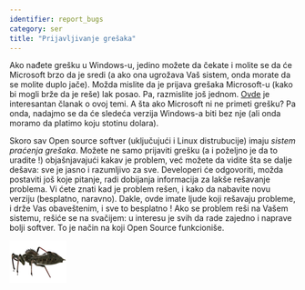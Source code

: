 ```yaml
---
identifier: report_bugs
category: ser
title: "Prijavljivanje grešaka"
---
```


Ako nađete grešku u Windows-u, jedino možete da čekate i molite se da će
Microsoft brzo da je sredi (a ako ona ugrožava Vaš sistem, onda morate
da se molite duplo jače). Možda mislite da je prijava grešaka
Microsoft-u (kako bi mogli brže da je reše) lak posao. Pa, razmislite
još jednom. <a 
href="http://www.oreillynet.com/mac/blog/2002/06/mission_impossible_submitting.html">Ovde</a> 
je interesantan članak o ovoj temi. A šta ako Microsoft ni ne primeti
grešku? Pa onda, nadajmo se da će sledeća verzija Windows-a biti bez
nje (ali onda moramo da platimo koju stotinu dolara).

Skoro sav Open source softver (uključujući i Linux distrubucije) imaju
<i>sistem praćenja grešaka</i>. Možete ne samo prijaviti grešku (a i poželjno 
je da to uradite !) objašnjavajući kakav je problem, već možete da 
vidite šta se dalje dešava: sve je jasno i razumljivo za sve. 
Developeri će odgovoriti, možda postaviti još koje pitanje, radi dobijanja informacija
za lakše rešavanje problema. Vi ćete znati kad je problem rešen, i kako da
nabavite novu verziju (besplatno, naravno). 
Dakle, ovde imate ljude koji rešavaju probleme, i drže Vas obaveštenim,
i sve to besplatno ! Ako se problem reši na Vašem sistemu,
rešiće se na svačijem: u interesu je svih da rade zajedno
i naprave bolji softver. To je način na koji Open Source funkcioniše.

<img src="/img/report_bugs_thumb.png" />





